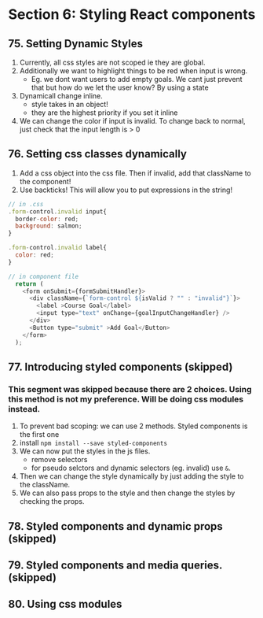 # Section 6: Styling React components

## 75. Setting Dynamic Styles
1. Currently, all css styles are not scoped ie they are global.
2. Additionally we want to highlight things to be red when input is wrong. 
    - Eg. we dont want users to add empty goals. We cant just prevent that but how do we let the user know? By using a state
3. Dynamicall change inline. 
    - style takes in an object!
    - they are the highest priority if you set it inline
4. We can change the color if input is invalid. To change back to normal, just check that the input length is > 0

## 76. Setting css classes dynamically
1. Add a css object into the css file. Then if invalid, add that className to the component!
2. Use backticks! This will allow you to put expressions in the string!
```js
// in .css
.form-control.invalid input{
  border-color: red;
  background: salmon;
}

.form-control.invalid label{
  color: red;
}

// in component file
  return (
    <form onSubmit={formSubmitHandler}>
      <div className={`form-control ${isValid ? "" : "invalid"}`}>
        <label >Course Goal</label>
        <input type="text" onChange={goalInputChangeHandler} />
      </div>
      <Button type="submit" >Add Goal</Button>
    </form>
  );

```


## 77. Introducing styled components (skipped)
### This segment was skipped because there are 2 choices. Using this method is not my preference. Will be doing css modules instead.
1. To prevent bad scoping: we can use 2 methods. Styled components is the first one
2. install `npm install --save styled-components`
3. We can now put the styles in the js files.
    - remove selectors
    - for pseudo selctors and dynamic selectors (eg. invalid) use `&`.
4. Then we can change the style dynamically by just adding the style to the className. 
5. We can also pass props to the style and then change the styles by checking the props.


## 78. Styled components and dynamic props (skipped)


## 79. Styled components and media queries. (skipped)

## 80. Using css modules
